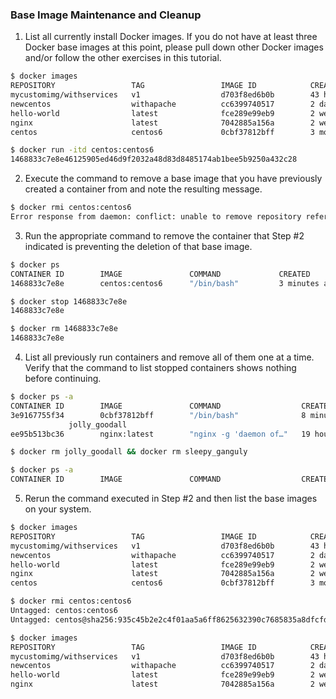 ### Base Image Maintenance and Cleanup

1. List all currently install Docker images. If you do not have at least three Docker base images at this point, please pull down other Docker images and/or follow the other exercises in this tutorial.
```bash
$ docker images
REPOSITORY                 TAG                 IMAGE ID            CREATED             SIZE
mycustomimg/withservices   v1                  d703f8ed6b0b        43 hours ago        421MB
newcentos                  withapache          cc6399740517        2 days ago          306MB
hello-world                latest              fce289e99eb9        2 weeks ago         1.84kB
nginx                      latest              7042885a156a        2 weeks ago         109MB
centos                     centos6             0cbf37812bff        3 months ago        194MB
```
```bash
$ docker run -itd centos:centos6
1468833c7e8e46125905ed46d9f2032a48d83d8485174ab1bee5b9250a432c28
```

2. Execute the command to remove a base image that you have previously created a container from and note the resulting message.
```bash
$ docker rmi centos:centos6
Error response from daemon: conflict: unable to remove repository reference "centos:centos6" (must force) - container 4b9dcf55aeae is using its referenced image 0cbf37812bff
```

3. Run the appropriate command to remove the container that Step #2 indicated is preventing the deletion of that base image.
```bash
$ docker ps
CONTAINER ID        IMAGE               COMMAND             CREATED             STATUS              PORTS               NAMES
1468833c7e8e        centos:centos6      "/bin/bash"         3 minutes ago       Up 3 minutes                            xenodochial_mcnulty
```
```bash
$ docker stop 1468833c7e8e
1468833c7e8e
```
```bash
$ docker rm 1468833c7e8e
1468833c7e8e
```

4. List all previously run containers and remove all of them one at a time. Verify that the command to list stopped containers shows nothing before continuing.
```bash
$ docker ps -a
CONTAINER ID        IMAGE               COMMAND                  CREATED             STATUS                        PORTS                   NAMES
3e9167755f34        0cbf37812bff        "/bin/bash"              8 minutes ago       Exited (0) 7 minutes 
             jolly_goodall
ee95b513bc36        nginx:latest        "nginx -g 'daemon of…"   19 hours ago        Exited (255) 14 minutes ago   0.0.0.0:32768->80/tcp   sleepy_ganguly
```
```bash
$ docker rm jolly_goodall && docker rm sleepy_ganguly
```
```bash
$ docker ps -a
CONTAINER ID        IMAGE               COMMAND                  CREATED             STATUS                      PORTS       
```

5. Rerun the command executed in Step #2 and then list the base images on your system.
```bash
$ docker images
REPOSITORY                 TAG                 IMAGE ID            CREATED             SIZE
mycustomimg/withservices   v1                  d703f8ed6b0b        43 hours ago        421MB
newcentos                  withapache          cc6399740517        2 days ago          306MB
hello-world                latest              fce289e99eb9        2 weeks ago         1.84kB
nginx                      latest              7042885a156a        2 weeks ago         109MB
centos                     centos6             0cbf37812bff        3 months ago        194MB
```
```bash
$ docker rmi centos:centos6
Untagged: centos:centos6
Untagged: centos@sha256:935c45b2e2c4f01aa5a6ff8625632390c7685835a8dfcfdd50790aabc9c24d11
```
```bash
$ docker images
REPOSITORY                 TAG                 IMAGE ID            CREATED             SIZE
mycustomimg/withservices   v1                  d703f8ed6b0b        43 hours ago        421MB
newcentos                  withapache          cc6399740517        2 days ago          306MB
hello-world                latest              fce289e99eb9        2 weeks ago         1.84kB
nginx                      latest              7042885a156a        2 weeks ago         109MB
```
